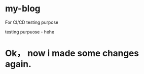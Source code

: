 # my-blog
For CI/CD testing purpose

testing purpuose - hehe

# Ok， now i made some changes again. 
